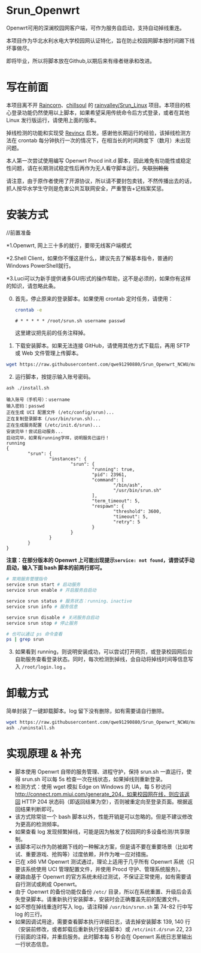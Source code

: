 # Srun_Openwrt
Openwrt可用的深澜校园网客户端，可作为服务自启动，支持自动掉线重连。

本项目作为华北水利水电大学校园网认证特化，旨在防止校园网脚本按时间踢下线坏事做尽。

即将毕业，所以将脚本放在Github,以期后来有缘者继承和改进。

# 写在前面

本项目离不开 [Raincorn](https://github.com/rainvalley)、[chillsoul](https://github.com/chillsoul) 的 [rainvalley/Srun_Linux](https://github.com/rainvalley/Srun_Linux) 项目。本项目的核心登录功能仍然使用以上脚本，如果希望采用传统命令后方式登录，或者在其他 Linux 发行版运行，请使用上面的版本。

掉线检测的功能和实现受 [Revincx](https://github.com/Revincx/) 启发。感谢他长期运行的经验，该掉线检测方法在 crontab 每分钟执行一次的情况下，在相当长的时间跨度下（数月）未出现问题。

本人第一次尝试使用编写 Openwrt  Procd init.d 脚本，因此难免有功能性或稳定性问题，请在长期测试稳定性后再作为无人看守脚本运行。~~失联别赖我~~

请注意，由于原作者使用了开源协议，所以请不要封包卖钱，不然传播出去的话，抓人按华水学生守则是危害公共互联网安全，严重警告+记档案奖惩。

# 安装方式

//前置准备

*1.Openwrt, 网上三十多的就行，要带无线客户端模式

*2.Shell Client，如果你不懂这是什么，建议先去了解基本指令，普通的Windows PowerShell就行。

*3.Luci可以为新手提供诸多GUI形式的操作帮助，这不是必须的，如果你有这样的知识，请忽略此条。

0. 首先，停止原来的登录脚本。如果使用 crontab 定时任务，请使用：

   ```bash
   crontab -e
   ```

   ```
   # * * * * * /root/srun.sh username passwd
   ```

   这里建议把先前的任务注释掉。

1. 下载安装脚本。如果无法连接 GitHub，请使用其他方式下载后，再用 SFTP 或 Web 文件管理上传脚本。

```bash
wget https://raw.githubusercontent.com/qwe91290880/Srun_Openwrt_NCWU/main/install.sh
```

2. 运行脚本，按提示输入账号密码。

```bash
ash ./install.sh
```

```
输入账号（手机号）：username
输入密码：passwd
正在生成 UCI 配置文件 (/etc/config/srun)...
正在复制登录脚本 (/usr/bin/srun.sh)...
正在生成服务配置 (/etc/init.d/srun)...
安装完毕！尝试启动服务...
启动完毕，如果有running字样，说明服务已运行！
running
{
        "srun": {
                "instances": {
                        "srun": {
                                "running": true,
                                "pid": 23961,
                                "command": [
                                        "/bin/ash",
                                        "/usr/bin/srun.sh"
                                ],
                                "term_timeout": 5,
                                "respawn": {
                                        "threshold": 3600,
                                        "timeout": 5,
                                        "retry": 5
                                }
                        }
                }
        }
}
```

**注意：在部分版本的 Openwrt 上可能出现提示`service: not found`，请尝试手动启动，输入下面 bash 脚本的前两行即可。**


```bash
# 常用服务管理指令
service srun start # 启动服务
service srun enable # 开启服务自启动

service srun status # 服务状态：running、inactive
service srun info # 服务信息

service srun disable # 关闭服务自启动
service srun stop # 停止服务

# 也可以通过 ps 命令查看
ps | grep srun
```


3. 如果看到 running，则说明安装成功，可以尝试打开网页，或登录校园网后台自助服务查看登录状态。同时，每次检测到掉线，会自动将掉线时间等信息写入 `/root/login.log` 。

# 卸载方式

简单封装了一键卸载脚本。log 留下没有删除，如有需要请自行删除。

```bash
wget https://raw.githubusercontent.com/qwe91290880/Srun_Openwrt_NCWU/main/uninstall.sh
ash ./uninstall.sh
```

# 实现原理 & 补充

* 脚本使用 Openwrt 自带的服务管理、进程守护，保持 srun.sh 一直运行，使得 srun.sh 可以每 5s 检查一次在线状态，如果掉线则重新登录。
* 检测方式：使用 wget 模拟 Edge on Windows 的 UA，每 5 秒访问 http://connect.rom.miui.com/generate_204，如果校园网在线，则应该返回 HTTP 204 状态码（即返回结果为空），否则被重定向至登录页面。根据返回结果判断即可。
* 该方式除常驻一个 bash 脚本以外，性能开销是可以忽略的。但是不建议修改为更高的检测频率。
* 如果查看 log 发现频繁掉线，可能是因为触发了校园网的多设备检测/共享限制。
* 该脚本可以作为防被踢下线的一种解决方案，但是请不要在重要场景（比如考试、重要游戏、抢购等）过度依赖，并作为唯一应对措施。
* 已在 x86 VM Openwrt 测试通过，理论上适用于几乎所有 Openwrt 系统（只要该系统使用 UCI 管理配置文件，并使用 Procd 守护、管理系统服务）。
* 硬路由基于 Openwrt 的官方系统未经过测试，不保证正常使用，如有需要请自行测试或刷成 Openwrt。
* 由于 Openwrt 的备份功能仅备份 `/etc/` 目录，所以在系统重置、升级后会丢失登录脚本。请重新执行安装脚本，安装时会正确覆盖先前的配置文件。
* 如不想在掉线重连时写入 log，请注释掉 `/usr/bin/srun.sh` 第 74-82 行中写 log 的三行。
* 如果因调试用途，需要查看脚本执行详细日志，请去掉安装脚本 139, 140 行（安装前修改，或者卸载后重新执行安装脚本）或 `/etc/init.d/srun` 22, 23 行前面的注释，并重启服务。此时脚本每 5 秒会在 Openwrt 系统日志里输出一行状态信息。
